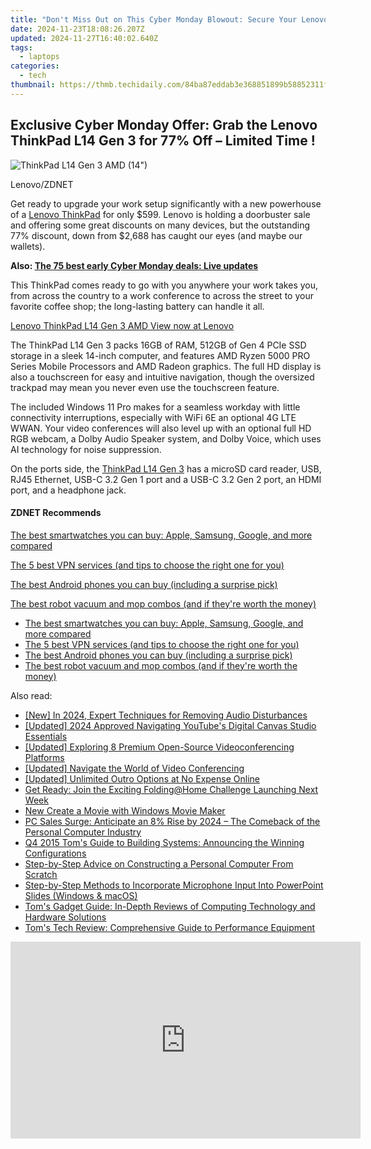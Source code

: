 ```yaml
---
title: "Don't Miss Out on This Cyber Monday Blowout: Secure Your Lenovo ThinkPad L14 Gen N for a Jaw-Dropping 77%% Off, Limited Time Offer Available!"
date: 2024-11-23T18:08:26.207Z
updated: 2024-11-27T16:40:02.640Z
tags:
  - laptops
categories:
  - tech
thumbnail: https://thmb.techidaily.com/84ba87eddab3e368851899b58852311f605514d50db5d45ec6de18d3ab0b6cd6.jpg
---
```


## Exclusive Cyber Monday Offer: Grab the Lenovo ThinkPad L14 Gen 3 for 77% Off – Limited Time !

![ThinkPad L14 Gen 3 AMD (14")](https://www.zdnet.com/a/img/resize/d8426d6f33c7e18cedd69ae3137dad9cf79d0422/2023/11/20/c88e6e26-e9b5-4346-938c-487555a2f6a5/lenovo.jpg?auto=webp&width=1280)

Lenovo/ZDNET

Get ready to upgrade your work setup significantly with a new powerhouse of a [Lenovo ThinkPad](https://go.shopyourlikes.com/pi/3e5760c8e1854ce395a8465bf688eb64638e9ef5?afId=614548&afCampaignId=zd-%5F%5FCOM%5FCLICK%5FID%5F%5F-dtp&afCreativeId=2993&afPlacementId=2) for only $599\. Lenovo is holding a doorbuster sale and offering some great discounts on many devices, but the outstanding 77% discount, down from $2,688 has caught our eyes (and maybe our wallets).

**Also: [The 75 best early Cyber Monday deals: Live updates](https://www.zdnet.com/article/best-early-black-friday-deals-2023/)**

This ThinkPad comes ready to go with you anywhere your work takes you, from across the country to a work conference to across the street to your favorite coffee shop; the long-lasting battery can handle it all. 

[Lenovo ThinkPad L14 Gen 3 AMD View now at Lenovo](https://shop-links.co/link/?url=https%3A%2F%2Fwww.lenovo.com%2Fus%2Fen%2Fp%2Flaptops%2Fthinkpad%2Fthinkpadl%2Fthinkpad-l14-gen-3-%2814-inch-amd%29%2F21c6s4vq00%23features&publisher_slug=itechdaily19598&exclusive=1)

The ThinkPad L14 Gen 3 packs 16GB of RAM, 512GB of Gen 4 PCIe SSD storage in a sleek 14-inch computer, and features AMD Ryzen 5000 PRO Series Mobile Processors and AMD Radeon graphics. The full HD display is also a touchscreen for easy and intuitive navigation, though the oversized trackpad may mean you never even use the touchscreen feature. 

The included Windows 11 Pro makes for a seamless workday with little connectivity interruptions, especially with WiFi 6E an optional 4G LTE WWAN. Your video conferences will also level up with an optional full HD RGB webcam, a Dolby Audio Speaker system, and Dolby Voice, which uses AI technology for noise suppression. 

On the ports side, the [ThinkPad L14 Gen 3](https://go.shopyourlikes.com/pi/3e5760c8e1854ce395a8465bf688eb64638e9ef5?afId=614548&afCampaignId=zd-%5F%5FCOM%5FCLICK%5FID%5F%5F-dtp&afCreativeId=2993&afPlacementId=2) has a microSD card reader, USB, RJ45 Ethernet, USB-C 3.2 Gen 1 port and a USB-C 3.2 Gen 2 port, an HDMI port, and a headphone jack. 

#### **ZDNET** Recommends

[The best smartwatches you can buy: Apple, Samsung, Google, and more compared](https://www.zdnet.com/article/best-smartwatch/ "The best smartwatches you can buy: Apple, Samsung, Google, and more compared")

[The 5 best VPN services (and tips to choose the right one for you)](https://www.zdnet.com/article/best-vpn/ "The 5 best VPN services (and tips to choose the right one for you)")

[The best Android phones you can buy (including a surprise pick)](https://www.zdnet.com/article/best-android-phone/ "The best Android phones you can buy (including a surprise pick)")

[The best robot vacuum and mop combos (and if they're worth the money)](https://www.zdnet.com/article/best-robot-vacuum-mop/ "The best robot vacuum and mop combos (and if they're worth the money)")

* [The best smartwatches you can buy: Apple, Samsung, Google, and more compared](https://www.zdnet.com/article/best-smartwatch/ "The best smartwatches you can buy: Apple, Samsung, Google, and more compared")
* [The 5 best VPN services (and tips to choose the right one for you)](https://www.zdnet.com/article/best-vpn/ "The 5 best VPN services (and tips to choose the right one for you)")
* [The best Android phones you can buy (including a surprise pick)](https://www.zdnet.com/article/best-android-phone/ "The best Android phones you can buy (including a surprise pick)")
* [The best robot vacuum and mop combos (and if they're worth the money)](https://www.zdnet.com/article/best-robot-vacuum-mop/ "The best robot vacuum and mop combos (and if they're worth the money)")

<ins class="adsbygoogle"
     style="display:block"
     data-ad-format="autorelaxed"
     data-ad-client="ca-pub-7571918770474297"
     data-ad-slot="1223367746"></ins>

<ins class="adsbygoogle"
     style="display:block"
     data-ad-client="ca-pub-7571918770474297"
     data-ad-slot="8358498916"
     data-ad-format="auto"
     data-full-width-responsive="true"></ins>

<span class="atpl-alsoreadstyle">Also read:</span>
<div><ul>
<li><a href="https://screen-capture.techidaily.com/new-in-2024-expert-techniques-for-removing-audio-disturbances/"><u>[New] In 2024, Expert Techniques for Removing Audio Disturbances</u></a></li>
<li><a href="https://youtube-web.techidaily.com/ed-2024-approved-navigating-youtubes-digital-canvas-studio-essentials/"><u>[Updated] 2024 Approved Navigating YouTube's Digital Canvas Studio Essentials</u></a></li>
<li><a href="https://video-capture.techidaily.com/updated-exploring-8-premium-open-source-videoconferencing-platforms/"><u>[Updated] Exploring 8 Premium Open-Source Videoconferencing Platforms</u></a></li>
<li><a href="https://fox-blue.techidaily.com/updated-navigate-the-world-of-video-conferencing/"><u>[Updated] Navigate the World of Video Conferencing</u></a></li>
<li><a href="https://some-skills.techidaily.com/updated-unlimited-outro-options-at-no-expense-online/"><u>[Updated] Unlimited Outro Options at No Expense Online</u></a></li>
<li><a href="https://hardware-reviews.techidaily.com/get-ready-join-the-exciting-foldinghome-challenge-launching-next-week/"><u>Get Ready: Join the Exciting Folding@Home Challenge Launching Next Week</u></a></li>
<li><a href="https://ai-editing-video.techidaily.com/new-create-a-movie-with-windows-movie-maker/"><u>New Create a Movie with Windows Movie Maker</u></a></li>
<li><a href="https://hardware-reviews.techidaily.com/pc-sales-surge-anticipate-an-8-rise-by-2024-the-comeback-of-the-personal-computer-industry/"><u>PC Sales Surge: Anticipate an 8% Rise by 2024 – The Comeback of the Personal Computer Industry</u></a></li>
<li><a href="https://hardware-reviews.techidaily.com/q4-2015-toms-guide-to-building-systems-announcing-the-winning-configurations/"><u>Q4 2015 Tom's Guide to Building Systems: Announcing the Winning Configurations</u></a></li>
<li><a href="https://hardware-reviews.techidaily.com/step-by-step-advice-on-constructing-a-personal-computer-from-scratch/"><u>Step-by-Step Advice on Constructing a Personal Computer From Scratch</u></a></li>
<li><a href="https://voice-adjusting.techidaily.com/step-by-step-methods-to-incorporate-microphone-input-into-powerpoint-slides-windows-and-macos/"><u>Step-by-Step Methods to Incorporate Microphone Input Into PowerPoint Slides (Windows & macOS)</u></a></li>
<li><a href="https://hardware-reviews.techidaily.com/toms-gadget-guide-in-depth-reviews-of-computing-technology-and-hardware-solutions/"><u>Tom's Gadget Guide: In-Depth Reviews of Computing Technology and Hardware Solutions</u></a></li>
<li><a href="https://hardware-reviews.techidaily.com/toms-tech-review-comprehensive-guide-to-performance-equipment/"><u>Tom's Tech Review: Comprehensive Guide to Performance Equipment</u></a></li>
</ul></div>

<!-- affiliate ads begin -->
<iframe width="560" height="315" src="https://www.youtube.com/embed/NTQGoOOiJzs?si=zbZwflEfXgBY3qbs&autoplay=1" title="YouTube video player" frameborder="0" allow="accelerometer; autoplay; clipboard-write; encrypted-media; gyroscope; picture-in-picture; web-share" referrerpolicy="strict-origin-when-cross-origin" allowfullscreen></iframe>
<!-- affiliate ads end -->

